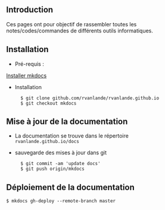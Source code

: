 ## Introduction

Ces pages ont pour objectif de rassembler toutes les notes/codes/commandes de différents outils informatiques.

## Installation

* Pré-requis :

[Installer mkdocs](http://www.mkdocs.org/#installation)

* Installation

        $ git clone github.com/rvanlande/rvanlande.github.io
        $ git checkout mkdocs

## Mise à jour de la documentation

* La documentation se trouve dans le répertoire `rvanlande.github.io/docs`

* sauvegarde des mises à jour dans git

        $ git commit -am 'update docs'
        $ git push origin/mkdocs

## Déploiement de la documentation

    $ mkdocs gh-deploy --remote-branch master
